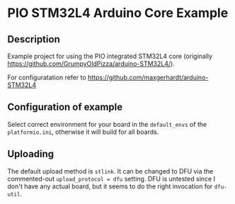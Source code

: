 # PIO STM32L4 Arduino Core Example

## Description

Example project for using the PIO integrated STM32L4 core (originally
https://github.com/GrumpyOldPizza/arduino-STM32L4/). 

For configuratation refer to https://github.com/maxgerhardt/arduino-STM32L4

## Configuration of example

Select correct environment for your board in the `default_envs` of the `platformio.ini`, otherwise it will build
for all boards.

## Uploading

The default upload method is `stlink`. It can be changed to DFU via the commented-out `upload_protocol = dfu`
setting. DFU is untested since I don't have any actual board, but it seems to do the right invocation for
`dfu-util`.  
